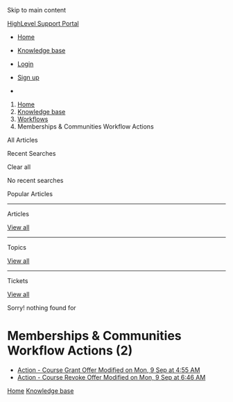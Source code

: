 Skip to main content

[ HighLevel Support Portal ](https://help.gohighlevel.com)

  * [ Home ](/support/home)
  * [ Knowledge base ](/support/solutions)

  * [Login](/support/login)
  * [Sign up](/support/signup)
  * 

  1. [Home](/support/home)
  2. [Knowledge base](/support/solutions)
  3. [Workflows](/support/solutions/48000455132)
  4. Memberships & Communities Workflow Actions

All  Articles 

Recent Searches

Clear all

No recent searches

Popular Articles

* * *

Articles

[View all](/support/search/solutions)

* * *

Topics

[View all](/support/search/topics)

* * *

Tickets

[View all](/support/search/tickets)

Sorry! nothing found for   

# Memberships & Communities Workflow Actions (2)

  * [ Action - Course Grant Offer Modified on Mon, 9 Sep at 4:55 AM  ](/support/solutions/articles/155000003378-action-course-grant-offer)
  * [ Action - Course Revoke Offer Modified on Mon, 9 Sep at 6:46 AM  ](/support/solutions/articles/155000003382-action-course-revoke-offer)

[Home](/support/home) [Knowledge base](/support/solutions)
